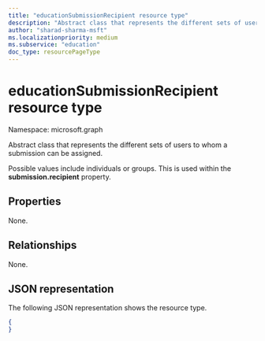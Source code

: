 ```yaml
---
title: "educationSubmissionRecipient resource type"
description: "Abstract class that represents the different sets of users to whom a submission can be assigned."
author: "sharad-sharma-msft"
ms.localizationpriority: medium
ms.subservice: "education"
doc_type: resourcePageType
---
```


# educationSubmissionRecipient resource type

Namespace: microsoft.graph

Abstract class that represents the different sets of users to whom a submission can be assigned. 

Possible values include individuals or groups. This is used within the **submission.recipient** property.


## Properties
None.

## Relationships

None.

## JSON representation

The following JSON representation shows the resource type.

<!-- {
  "blockType": "resource",
  "optionalProperties": [

  ],
  "@odata.type": "microsoft.graph.educationSubmissionRecipient"
}-->

```json
{
}
```

<!-- uuid: 8fcb5dbc-d5aa-4681-8e31-b001d5168d79
2015-10-25 14:57:30 UTC -->
<!--
{
  "type": "#page.annotation",
  "description": "educationSubmissionRecipient resource",
  "keywords": "",
  "section": "documentation",
  "tocPath": "",
  "suppressions": []
}
-->


